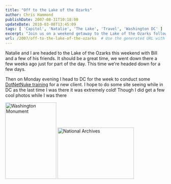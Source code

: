 ```yaml
---
title: "Off to the Lake of the Ozarks"
author: Chris Hammond
publishDate: 2007-08-31T10:18:00
updateDate: 2010-03-08T13:45:09
tags: [ 'Capitol', 'Natalie', 'The Lake', 'Travel', 'Washington DC' ]
excerpt: "Join us on a weekend getaway to the Lake of the Ozarks followed by DotNetNuke training in DC! 🌊🌇 #Travel #Training #LakeoftheOzarks #DotNetNuke #DC"
url: /2007/off-to-the-lake-of-the-ozarks  # Use the generated URL with year
---
```

<p>Natalie and I are headed to the Lake of the Ozarks this weekend with Bill and a few of his friends. It should be a great time, we went down there a few weeks ago just for part of the day. This time we're headed down for a few days.</p> <p>Then on Monday evening I head to DC for the week to conduct some <a href="https://www.dotnetnuke.com/Products/DotNetNukeTraining/tabid/1299/Default.aspx">DotNetNuke training</a> for a new client. I hope to do some site seeing while in DC as the last time I was there it was extremely cold! Though I did get a few cool photos while I was there</p> <p><a title="Washington Monument" href="https://www.flickr.com/photos/chammond/413298756/"><img height="240" alt="Washington Monument" width="160" src="https://farm1.static.flickr.com/164/413298756_b5488e82fd_m.jpg" /></a>&#160;<a href="https://www.flickr.com/photos/chammond/413300958/"><img height="161" alt="National Archives" width="240" src="https://farm1.static.flickr.com/151/413300958_2d2d01792a_m.jpg" /></a></p> 

